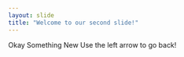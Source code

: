 ```yaml
---
layout: slide
title: "Welcome to our second slide!"
---
```

Okay Something New
Use the left arrow to go back!
